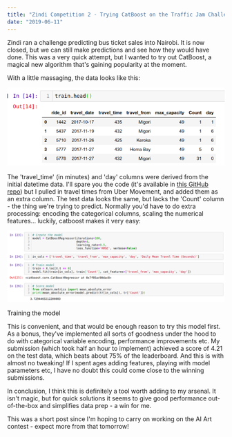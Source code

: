 ```yaml
---
title: "Zindi Competition 2 - Trying CatBoost on the Traffic Jam Challenge"
date: "2019-06-11"
---
```


Zindi ran a challenge predicting bus ticket sales into Nairobi. It is now closed, but we can still make predictions and see how they would have done. This was a very quick attempt, but I wanted to try out CatBoost, a magical new algorithm that's gaining popularity at the moment.

With a little massaging, the data looks like this:

![](images/wordpress_export/2019/06/screenshot-from-2019-06-11-11-05-03.png)

The 'travel\_time' (in minutes) and 'day' columns were derived from the initial datetime data. I'll spare you the code (it's available in [this GitHub repo](https://github.com/johnowhitaker/catboost_traffic_solution)) but I pulled in travel times from Uber Movement, and added them as an extra column. The test data looks the same, but lacks the 'Count' column - the thing we're trying to predict. Normally you'd have to do extra processing: encoding the categorical columns, scaling the numerical features... luckily, catboost makes it very easy:

![](images/wordpress_export/2019/06/screenshot-from-2019-06-11-11-13-48.png)

Training the model

This is convenient, and that would be enough reason to try this model first. As a bonus, they've implemented all sorts of goodness under the hood to do with categorical variable encoding, performance improvements etc. My submission (which took half an hour to implement) achieved a score of 4.21 on the test data, which beats about 75% of the leaderboard. And this is with almost no tweaking! If I spent ages adding features, playing with model parameters etc, I have no doubt this could come close to the winning submissions.

In conclusion, I think this is definitely a tool worth adding to my arsenal. It isn't magic, but for quick solutions it seems to give good performance out-of-the-box and simplifies data prep - a win for me.

This was a short post since I'm hoping to carry on working on the AI Art contest - expect more from that tomorrow!
